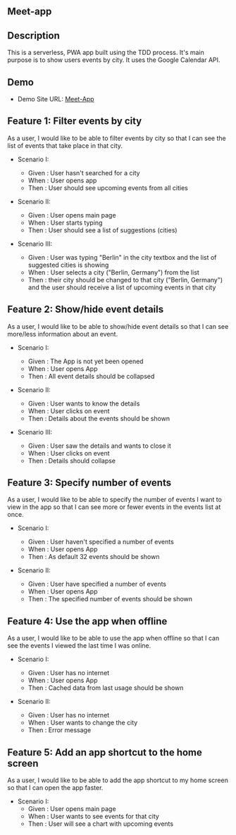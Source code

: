## Meet-app

## Description

This is a serverless, PWA app built using the TDD process. It's main purpose is to show users events by city. It uses the Google Calendar API.

## Demo

- Demo Site URL: [Meet-App](https://orlandoadriancalciu.github.io/meet-app/)


## Feature 1: Filter events by city

As a user, I would like to be able to filter events by city so that I can see the list of events that take place in that city.

- Scenario I: 
    - Given : User hasn't searched for a city
    - When : User opens app
    - Then : User should see upcoming events from all cities

- Scenario II: 
    - Given : User opens main page
    - When : User starts typing
    - Then : User should see a list of suggestions (cities)
    
- Scenario III: 
    - Given : User was typing "Berlin" in the city textbox and the list of suggested cities is showing
    - When : User selects a city ("Berlin, Germany") from the list
    - Then : their city should be changed to that city ("Berlin, Germany") and the user should receive a list of upcoming events in that city
    
## Feature 2: Show/hide event details

As a user, I would like to be able to show/hide event details so that I can see more/less information about an event.

- Scenario I:
    - Given : The App is not yet been opened
    - When : User opens App
    - Then : All event details should be collapsed
     
- Scenario II: 
    - Given : User wants to know the details
    - When : User clicks on event
    - Then : Details about the events should be shown
    
- Scenario III: 
    - Given : User saw the details and wants to close it
    - When : User clicks on event
    - Then : Details should collapse
    
## Feature 3: Specify number of events

As a user, I would like to be able to specify the number of events I want to view in the app so that I can see more or fewer events in the events list at once.

- Scenario I:
    - Given : User haven't specified a number of events
    - When : User opens App
    - Then : As default 32 events should be shown
    
- Scenario II: 
    - Given : User have specified a number of events
    - When : User opens App
    - Then : The specified number of events should be shown
    
## Feature 4: Use the app when offline

As a user, I would like to be able to use the app when offline so that I can see the events I viewed the last time I was online.

- Scenario I:
    - Given : User has no internet
    - When : User opens App
    - Then : Cached data from last usage should be shown
    
- Scenario II: 
    - Given : User has no internet
    - When : User wants to change the city
    - Then : Error message
    
## Feature 5: Add an app shortcut to the home screen

As a user, I would like to be able to add the app shortcut to my home screen so that I can open the app faster.

- Scenario I:
    - Given : User opens main page
    - When : User wants to see events for that city
    - Then : User will see a chart with upcoming events
